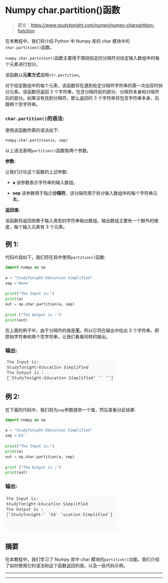 # Numpy char.partition()函数

> 原文：<https://www.studytonight.com/numpy/numpy-charpartition-function>

在本教程中，我们将介绍 Python 中 Numpy 库的 char 模块中的`char.partition()`函数。

`numpy.char.partition()`函数主要用于围绕指定的分隔符对给定输入数组中的每个元素进行划分。

该函数以**元素方式**调用`str.partition`。

对于给定数组中的每个元素，该函数将在遇到给定分隔符字符串的第一次出现时拆分元素。该函数将返回 3 个字符串，包含分隔符前的部分、分隔符本身和分隔符后的部分。如果没有找到分隔符，那么返回的 3 个字符串将包含字符串本身，后跟两个空字符串。

### `char.partition()`的语法:

使用该函数所需的语法如下:

```py
numpy.char.partition(a, sep)
```

以上语法表明`partition()`函数取两个参数。

**参数:**

让我们讨论这个函数的上述参数:

*   **a**
    该参数表示字符串的输入数组。

*   **sep**
    该参数用于指示**分隔符**，该分隔符用于拆分输入数组中的每个字符串元素。

**返回值:**

该函数将返回依赖于输入类型的字符串输出数组。输出数组主要有一个额外的维度，每个输入元素有 3 个元素。

## 例 1:

代码片段如下，我们将在其中使用`partition()`函数:

```py
import numpy as np 

a = "StudyTonight-Education Simplified"
sep ='None'

print("The Input is:")
print(a)
out = np.char.partition(a, sep) 

print ("The Output is :")
print(out)
```

在上面的例子中，由于分隔符的值是**无**，所以它将在输出中给出 3 个字符串，即原始字符串和两个空字符串。让我们看看同样的输出。

### 输出:

**![numpy char.partition() function example](img/89c798efb75170590282d247c2e4d598.png)**

## 例 2:

在下面的代码中，我们将为`sep`参数提供一个值，然后查看分区结果:

```py
import numpy as np 

a = "StudyTonight-Education Simplified"
sep ='Ed'

print("The Input is:")
print(a)
out = np.char.partition(a, sep) 

print ("The Output is :")
print(out) 
```

### 输出:

![numpy char.partition() function example](img/2a3a0919822a386dee089509e83cbf42.png)

## 摘要

在本教程中，我们学习了 Numpy 库中 char 模块的`partition()`功能。我们介绍了如何使用它的语法和这个函数返回的值，以及一些代码示例。

* * *

* * *